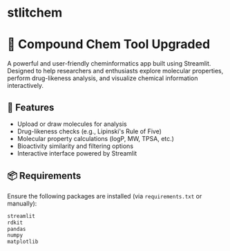 # stlitchem
# 🧪 Compound Chem Tool Upgraded

A powerful and user-friendly cheminformatics app built using Streamlit. Designed to help researchers and enthusiasts explore molecular properties, perform drug-likeness analysis, and visualize chemical information interactively.

## 🚀 Features

- Upload or draw molecules for analysis
- Drug-likeness checks (e.g., Lipinski's Rule of Five)
- Molecular property calculations (logP, MW, TPSA, etc.)
- Bioactivity similarity and filtering options
- Interactive interface powered by Streamlit

## 📦 Requirements

Ensure the following packages are installed (via `requirements.txt` or manually):

```txt
streamlit
rdkit
pandas
numpy
matplotlib
